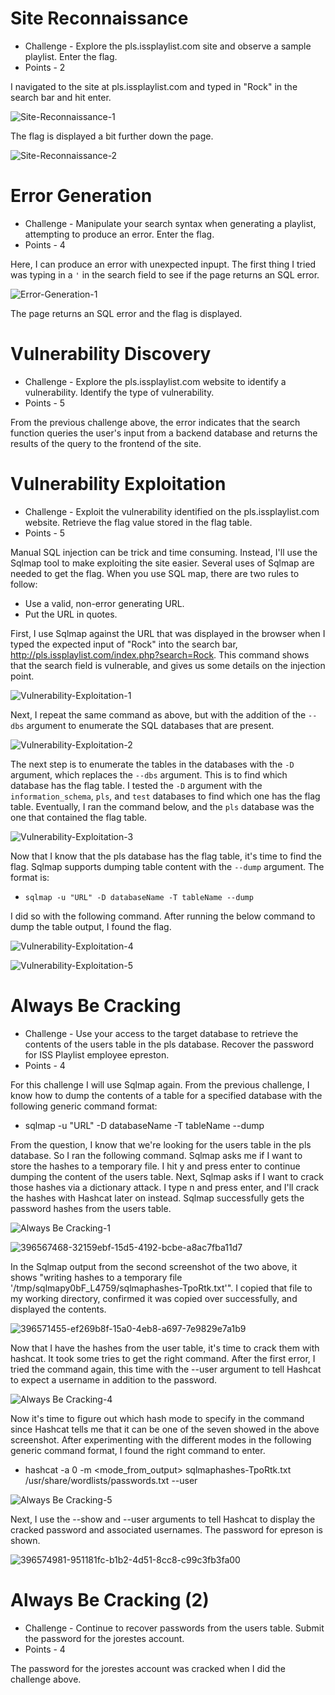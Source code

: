 # Site Reconnaissance

* Challenge - Explore the pls.issplaylist.com site and observe a sample playlist. Enter the flag.
* Points - 2

I navigated to the site at pls.issplaylist.com and typed in "Rock" in the search bar and hit enter. 

![Site-Reconnaissance-1](https://github.com/user-attachments/assets/c26d62d4-3491-47bd-9508-354105434935)

The flag is displayed a bit further down the page. 

![Site-Reconnaissance-2](https://github.com/user-attachments/assets/e9a11345-0099-4a2b-9227-74bfbf4a0a89)


# Error Generation

* Challenge - Manipulate your search syntax when generating a playlist, attempting to produce an error. Enter the flag.
* Points - 4

Here, I can produce an error with unexpected inpupt. The first thing I tried was typing in a ```'``` in the search field to see if the page returns an SQL error. 

![Error-Generation-1](https://github.com/user-attachments/assets/47a36d1d-097e-4304-aae6-85b0cba5c562)

The page returns an SQL error and the flag is displayed. 


# Vulnerability Discovery

* Challenge - Explore the pls.issplaylist.com website to identify a vulnerability. Identify the type of vulnerability.
* Points - 5

From the previous challenge above, the error indicates that the search function queries the user's input from a backend database and returns the results of the query to the frontend of the site. 


# Vulnerability Exploitation

* Challenge - Exploit the vulnerability identified on the pls.issplaylist.com website. Retrieve the flag value stored in the flag table.
* Points - 5

Manual SQL injection can be trick and time consuming. Instead, I'll use the Sqlmap tool to make exploiting the site easier. Several uses of Sqlmap are needed to get the flag. When you use SQL map, there are two rules to follow:
* Use a valid, non-error generating URL.
* Put the URL in quotes.

First, I use Sqlmap against the URL that was displayed in the browser when I typed the expected input of "Rock" into the search bar, http://pls.issplaylist.com/index.php?search=Rock. This command shows that the search field is vulnerable, and gives us some details on the injection point.  

![Vulnerability-Exploitation-1](https://github.com/user-attachments/assets/8dc8fe99-b1d8-41e2-80c2-a7c3533a03ce)

Next, I repeat the same command as above, but with the addition of the ```--dbs``` argument to enumerate the SQL databases that are present. 

![Vulnerability-Exploitation-2](https://github.com/user-attachments/assets/6f33c5e5-06b1-40ca-b352-5f17fb4dcf3d)

The next step is to enumerate the tables in the databases with the ```-D``` argument, which replaces the ```--dbs``` argument. This is to find which database has the flag table. I tested the ```-D``` argument with the ```information_schema```, ```pls```, and ```test``` databases to find which one has the flag table. Eventually, I ran the command below, and the ```pls``` database was the one that contained the flag table. 

![Vulnerability-Exploitation-3](https://github.com/user-attachments/assets/14df778b-9c6d-4383-bd8a-d32d8293c9e3)

Now that I know that the pls database has the flag table, it's time to find the flag. Sqlmap supports dumping table content with the ```--dump``` argument. The format is:
* ```sqlmap -u "URL" -D databaseName -T tableName --dump```

I did so with the following command. After running the below command to dump the table output, I found the flag. 

![Vulnerability-Exploitation-4](https://github.com/user-attachments/assets/45f067fb-2b9b-4374-af68-8f8ca8a368fe)

![Vulnerability-Exploitation-5](https://github.com/user-attachments/assets/19d557f8-3b28-482c-b0cd-174904fdd10c)


# Always Be Cracking

* Challenge - Use your access to the target database to retrieve the contents of the users table in the pls database. Recover the password for ISS Playlist employee epreston.
* Points - 4

For this challenge I will use Sqlmap again. From the previous challenge, I know how to dump the contents of a table for a specified database with the following generic command format:
* sqlmap -u "URL" -D databaseName -T tableName --dump

From the question, I know that we're looking for the users table in the pls database. So I ran the following command. Sqlmap asks me if I want to store the hashes to a temporary file. I hit y and press enter to continue dumping the content of the users table. Next, Sqlmap asks if I want to crack those hashes via a dictionary attack. I type n and press enter, and I'll crack the hashes with Hashcat later on instead. Sqlmap successfully gets the password hashes from the users table.

![Always Be Cracking-1](https://github.com/user-attachments/assets/0c054e03-19cf-426a-aa4d-d5b31493e2d2)

![396567468-32159ebf-15d5-4192-bcbe-a8ac7fba11d7](https://github.com/user-attachments/assets/b69ad21f-9bf0-4144-812f-a24d325d5216)

In the Sqlmap output from the second screenshot of the two above, it shows "writing hashes to a temporary file '/tmp/sqlmapy0bF_L4759/sqlmaphashes-TpoRtk.txt'". I copied that file to my working directory, confirmed it was copied over successfully, and displayed the contents. 

![396571455-ef269b8f-15a0-4eb8-a697-7e9829e7a1b9](https://github.com/user-attachments/assets/064c6704-011e-42e0-a26f-0fdce6cba520)

Now that I have the hashes from the user table, it's time to crack them with hashcat. It took some tries to get the right command. After the first error, I tried the command again, this time with the --user argument to tell Hashcat to expect a username in addition to the password. 

![Always Be Cracking-4](https://github.com/user-attachments/assets/59942191-a6f4-4a29-bc51-ef871d244928)

Now it's time to figure out which hash mode to specify in the command since Hashcat tells me that it can be one of the seven showed in the above screenshot. After experimenting with the different modes in the following generic command format, I found the right command to enter. 
* hashcat -a 0 -m <mode_from_output> sqlmaphashes-TpoRtk.txt /usr/share/wordlists/passwords.txt --user

![Always Be Cracking-5](https://github.com/user-attachments/assets/c93ed970-76a7-41b3-ae9c-0fded56c2708)

Next, I use the --show and --user arguments to tell Hashcat to display the cracked password and associated usernames. The password for epreson is shown.

![396574981-951181fc-b1b2-4d51-8cc8-c99c3fb3fa00](https://github.com/user-attachments/assets/cbfd96f1-84b5-4966-8f28-b7fa962bdd6d)


# Always Be Cracking (2)

* Challenge - Continue to recover passwords from the users table. Submit the password for the jorestes account.
* Points - 4

The password for the jorestes account was cracked when I did the challenge above. 

